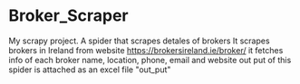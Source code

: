# Broker_Scraper
My  scrapy project. A spider that scrapes detales of brokers
It scrapes brokers in Ireland from website https://brokersireland.ie/broker/
it fetches info of each broker name, location, phone, email and website
out put of this spider is attached as an excel file "out_put"
